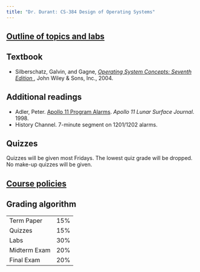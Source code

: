 ```yaml
---
title: "Dr. Durant: CS-384 Design of Operating Systems"
---
```


## <a href="outline.html">Outline of topics and labs</a>

## Textbook

* Silberschatz, Galvin, and Gagne,
    *<a href="https://www.amazon.com/gp/product/0471694665/">Operating System Concepts:
    Seventh Edition </a>*, John Wiley &amp; Sons, Inc., 2004.

## Additional readings
* Adler, Peter. <a href="http://history.nasa.gov/alsj/a11/a11.1201-pa.html">Apollo 11 Program Alarms</a>. *Apollo 11 Lunar Surface Journal*. 1998.
* History Channel. 7-minute segment on 1201/1202 alarms.

## Quizzes

Quizzes will be given most Fridays. The lowest
quiz grade will be dropped. No make-up quizzes will be given.

## <a href="../policies.html">Course policies</a>

## Grading algorithm

<table>
<tr><td>Term Paper</td>     <td align="right">15%</td></tr>
<tr><td>Quizzes</td>        <td align="right">15%</td></tr>
<tr><td>Labs</td>           <td align="right">30%</td></tr>
<tr><td>Midterm Exam</td>   <td align="right">20%</td></tr>
<tr><td>Final Exam</td>     <td align="right">20%</td></tr>
</table>
